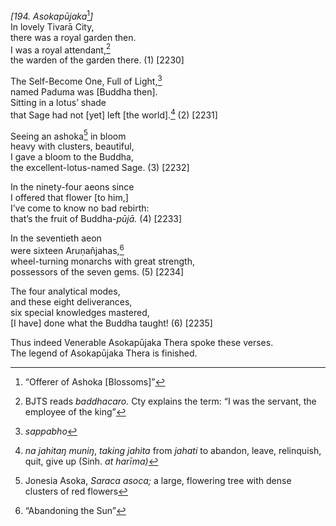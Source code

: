 *\[194. Asokapūjaka*[^1]*\]*  
In lovely Tivarā City,  
there was a royal garden then.  
I was a royal attendant,[^2]  
the warden of the garden there. (1) \[2230\]

The Self-Become One, Full of Light,[^3]  
named Paduma was \[Buddha then\].  
Sitting in a lotus’ shade  
that Sage had not \[yet\] left \[the world\].[^4] (2) \[2231\]

Seeing an ashoka[^5] in bloom  
heavy with clusters, beautiful,  
I gave a bloom to the Buddha,  
the excellent-lotus-named Sage. (3) \[2232\]

In the ninety-four aeons since  
I offered that flower \[to him,\]  
I’ve come to know no bad rebirth:  
that’s the fruit of Buddha-*pūjā.* (4) \[2233\]

In the seventieth aeon  
were sixteen Aruṇañjahas,[^6]  
wheel-turning monarchs with great strength,  
possessors of the seven gems. (5) \[2234\]

The four analytical modes,  
and these eight deliverances,  
six special knowledges mastered,  
\[I have\] done what the Buddha taught! (6) \[2235\]

Thus indeed Venerable Asokapūjaka Thera spoke these verses.  
The legend of Asokapūjaka Thera is finished.

[^1]: “Offerer of Ashoka \[Blossoms\]”

[^2]: BJTS reads *baddhacaro.* Cty explains the term: “I was the
    servant, the employee of the king”

[^3]: *sappabho*

[^4]: *na jahitaŋ muniŋ*, *taking* *jahita* from *jahati* to abandon,
    leave, relinquish, quit, give up (Sinh. *at harīma)*

[^5]: Jonesia Asoka, *Saraca asoca;* a large, flowering tree with dense
    clusters of red flowers

[^6]: “Abandoning the Sun”
